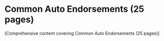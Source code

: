 # Common Auto Endorsements (25 pages)

[Comprehensive content covering Common Auto Endorsements (25 pages)]

